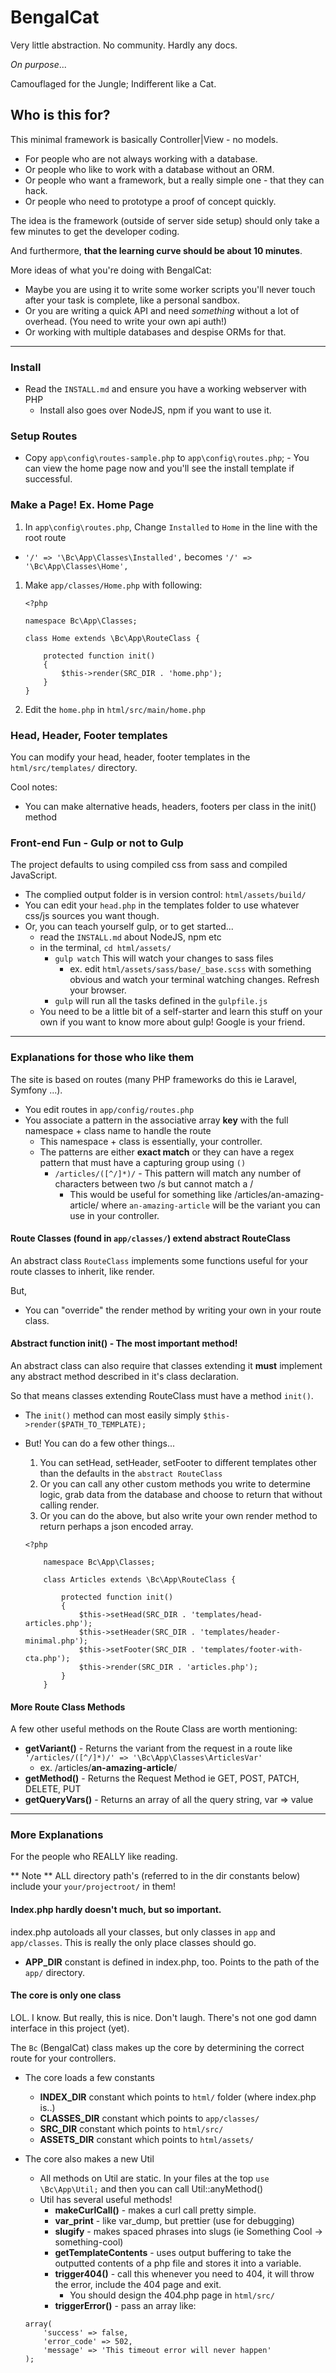 # BengalCat

Very little abstraction. No community. Hardly any docs.

_On purpose_...

Camouflaged for the Jungle; Indifferent like a Cat.

## Who is this for?

This minimal framework is basically Controller|View - no models.

- For people who are not always working with a database.
- Or people who like to work with a database without an ORM.
- Or people who want a framework, but a really simple one - that they can hack.
- Or people who need to prototype a proof of concept quickly.

The idea is the framework (outside of server side setup) should only take a few minutes to get the developer coding.

And furthermore, **that the learning curve should be about 10 minutes**.

More ideas of what you're doing with BengalCat:

- Maybe you are using it to write some worker scripts you'll never touch after your task is complete, like a personal sandbox.
- Or you are writing a quick API and need _something_ without a lot of overhead. (You need to write your own api auth!)
- Or working with multiple databases and despise ORMs for that.

---

### Install

- Read the `INSTALL.md` and ensure you have a working webserver with PHP
    - Install also goes over NodeJS, npm if you want to use it.

### Setup Routes

- Copy `app\config\routes-sample.php` to `app\config\routes.php`;
        - You can view the home page now and you'll see the install template if successful.

### Make a Page! Ex. Home Page

1. In `app\config\routes.php`, Change `Installed` to `Home` in the line with the root route

- `'/' => '\Bc\App\Classes\Installed',` becomes `'/' => '\Bc\App\Classes\Home',`

1. Make `app/classes/Home.php` with following:

    ```
    <?php

    namespace Bc\App\Classes;

    class Home extends \Bc\App\RouteClass {

        protected function init()
        {
            $this->render(SRC_DIR . 'home.php');
        }
    }
    ```


1. Edit the `home.php` in `html/src/main/home.php`


### Head, Header, Footer templates

You can modify your head, header, footer templates in the `html/src/templates/` directory.

Cool notes:

- You can make alternative heads, headers, footers per class in the init() method

### Front-end Fun - Gulp or not to Gulp

The project defaults to using compiled css from sass and compiled JavaScript. 

- The complied output folder is in version control: `html/assets/build/`
- You can edit your `head.php` in the templates folder to use whatever css/js sources you want though.
- Or, you can teach yourself gulp, or to get started...
    - read the `INSTALL.md` about NodeJS, npm etc
    - in the terminal, `cd html/assets/`
        - `gulp watch` This will watch your changes to sass files
            - ex. edit `html/assets/sass/base/_base.scss` with something obvious and watch your terminal watching changes. Refresh your browser.
        - `gulp` will run all the tasks defined in the `gulpfile.js`
    - You need to be a little bit of a self-starter and learn this stuff on your own if you want to know more about gulp! Google is your friend.

---


### Explanations for those who like them

The site is based on routes (many PHP frameworks do this ie Laravel, Symfony ...).

- You edit routes in `app/config/routes.php`
- You associate a pattern in the associative array **key** with the full namespace + class name to handle the route
    - This namespace + class is essentially, your controller.
    - The patterns are either **exact match** or they can have a regex pattern that must have a capturing group using `()`
        - `/articles/([^/]*)/` - This pattern will match any number of characters between two /s but cannot match a /
            - This would be useful for something like /articles/an-amazing-article/ where `an-amazing-article` will be the variant you can use in your controller.
        


#### Route Classes (found in `app/classes/`) extend abstract RouteClass

An abstract class `RouteClass` implements some functions useful for your route classes to inherit, like render.

But,

- You can "override" the render method by writing your own in your route class.


#### Abstract function init() - The most important method!

An abstract class can also require that classes extending it **must** 
implement any abstract method described in it's class declaration.

So that means classes extending RouteClass must have a method `init()`.

- The `init()` method can most easily simply `$this->render($PATH_TO_TEMPLATE);`
- But! You can do a few other things...
    1. You can setHead, setHeader, setFooter to different templates other than the defaults in the `abstract RouteClass`
    2. Or you can call any other custom methods you write to determine logic, grab data from the database and choose to return that without calling render.
    3. Or you can do the above, but also write your own render method to return perhaps a json encoded array.

    ```
    <?php

        namespace Bc\App\Classes;

        class Articles extends \Bc\App\RouteClass {

            protected function init()
            {
                $this->setHead(SRC_DIR . 'templates/head-articles.php');
                $this->setHeader(SRC_DIR . 'templates/header-minimal.php');
                $this->setFooter(SRC_DIR . 'templates/footer-with-cta.php');
                $this->render(SRC_DIR . 'articles.php');
            }
        }
    ```

#### More Route Class Methods

A few other useful methods on the Route Class are worth mentioning:

- **getVariant()** - Returns the variant from the request in a route like `'/articles/([^/]*)/' => '\Bc\App\Classes\ArticlesVar'`
    - ex. /articles/**an-amazing-article**/
- **getMethod()** - Returns the Request Method ie GET, POST, PATCH, DELETE, PUT
- **getQueryVars()** - Returns an array of all the query string, var => value


---

### More Explanations

For the people who REALLY like reading. 

** Note ** ALL directory path's (referred to in the dir constants below) include your `your/projectroot/` in them!

#### Index.php hardly doesn't much, but so important.

index.php autoloads all your classes, but only classes in `app` and `app/classes`. This is really the only place classes should go.

- **APP_DIR** constant is defined in index.php, too. Points to the path of the `app/` directory.

#### The core is only one class

LOL. I know. But really, this is nice. Don't laugh. There's not one god damn interface in this project (yet).

The `Bc` (BengalCat) class makes up the core by determining the correct route for your controllers.

- The core loads a few constants
    - **INDEX_DIR** constant which points to `html/` folder (where index.php is..)
    - **CLASSES_DIR** constant which points to `app/classes/`
    - **SRC_DIR** constant which points to `html/src/`
    - **ASSETS_DIR** constant which points to `html/assets/`

- The core also makes a new Util
    - All methods on Util are static. In your files at the top `use \Bc\App\Util;` and then you can call Util::anyMethod()
    - Util has several useful methods!
        - **makeCurlCall()** - makes a curl call pretty simple.
        - **var_print** - like var_dump, but prettier (use for debugging)
        - **slugify** - makes spaced phrases into slugs (ie Something Cool -> something-cool)
        - **getTemplateContents** - uses output buffering to take the outputted contents of a php file and stores it into a variable.
        - **trigger404()** - call this whenever you need to 404, it will throw the error, include the 404 page and exit.
            - You should design the 404.php page in `html/src/`
        - **triggerError()** - pass an array like:
            
    ```
    array(
        'success' => false,
        'error_code' => 502,
        'message' => 'This timeout error will never happen'
    );
    ```